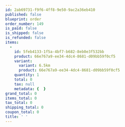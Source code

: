 ```yaml
---
id: 2ab69731-f9f6-4ff8-9e50-9ac2a36eb410
published: false
blueprint: order
order_number: 149
is_paid: false
is_shipped: false
is_refunded: false
items:
  -
    id: 5feb4133-1f5a-4bf7-b682-8eb0e3f532bb
    product: 66e767a9-ee34-4dc4-8681-d09bb59f0cf5
    variant:
      variant: 6.5km
      product: 66e767a9-ee34-4dc4-8681-d09bb59f0cf5
    quantity: 1
    total: 0
    tax: null
    metadata: {  }
grand_total: 0
items_total: 0
tax_total: 0
shipping_total: 0
coupon_total: 0
title: ' '
---
```

